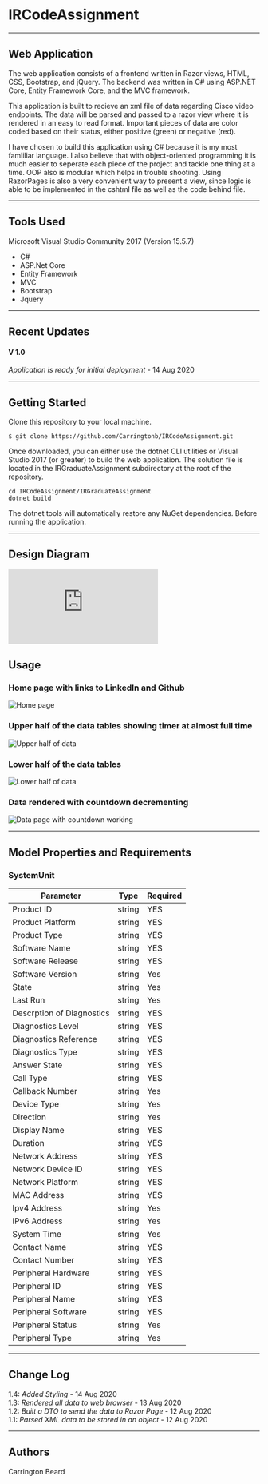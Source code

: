 # IRCodeAssignment

---

## Web Application

The web application consists of a frontend written in Razor views, HTML, CSS,
Bootstrap, and jQuery. The backend was written in C# using ASP.NET Core, Entity Framework Core, and the MVC framework.

This application is built to recieve an xml file of data regarding Cisco video endpoints. The data will be parsed and passed to a razor view where it is rendered in an easy to read format. Important pieces of data are color coded based on their status, either positive (green) or negative (red).

I have chosen to build this application using C# because it is my most famliliar language. I also believe that with object-oriented programming it is much easier to seperate each piece of the project and tackle one thing at a time. OOP also is modular which helps in trouble shooting. Using RazorPages is also a very convenient way to present a view, since logic is able to be implemented in the cshtml file as well as the code behind file.

---

## Tools Used
Microsoft Visual Studio Community 2017 (Version 15.5.7)

- C#
- ASP.Net Core
- Entity Framework
- MVC
- Bootstrap
- Jquery

---

## Recent Updates

#### V 1.0
*Application is ready for initial deployment* - 14 Aug 2020

---

## Getting Started

Clone this repository to your local machine.

```
$ git clone https://github.com/Carringtonb/IRCodeAssignment.git
```
Once downloaded, you can either use the dotnet CLI utilities or Visual Studio 2017 (or greater) to build the web application. The solution file is located in the IRGraduateAssignment subdirectory at the root of the repository.
```
cd IRCodeAssignment/IRGraduateAssignment
dotnet build
```
The dotnet tools will automatically restore any NuGet dependencies. Before running the application.


---
## Design Diagram

![IRGraduationDesign.pdf](https://github.com/Carringtonb/401-readingNotes/files/5075704/IRGraduationDesign.pdf)


## Usage

### Home page with links to LinkedIn and Github
![Home page](https://i.imgur.com/lymt5jJ.png)

### Upper half of the data tables showing timer at almost full time
![Upper half of data](https://i.imgur.com/NwZclvU.png)

### Lower half of the data tables
![Lower half of data](https://i.imgur.com/kvIpIrK.png)

### Data rendered with countdown decrementing
![Data page with countdown working](https://i.imgur.com/GBN9Dzn.png)

---

## Model Properties and Requirements

### SystemUnit

| Parameter | Type | Required |
| --- | --- | --- |
| Product ID  | string | YES |
| Product Platform | string | YES |
| Product Type | string | YES |
| Software Name | string | YES |
| Software Release | string | YES |
| Software Version | string | Yes |
| State | string | Yes |
| Last Run | string | Yes |
| Descrption of Diagnostics | string | YES |
| Diagnostics Level  | string | YES |
| Diagnostics Reference | string | YES |
| Diagnostics Type | string | YES |
| Answer State | string | YES |
| Call Type | string | YES |
| Callback Number | string | Yes |
| Device Type | string | Yes |
| Direction | string | Yes |
| Display Name | string | YES |
| Duration  | string | YES |
| Network Address | string | YES |
| Network Device ID | string | YES |
| Network Platform | string | YES |
| MAC Address | string | YES |
| Ipv4 Address | string | Yes |
| IPv6 Address | string | Yes |
| System Time | string | Yes |
| Contact Name | string | YES |
| Contact Number | string | YES |
| Peripheral Hardware | string | YES |
| Peripheral ID | string | YES |
| Peripheral Name | string | YES |
| Peripheral Software | string | YES |
| Peripheral Status | string | Yes |
| Peripheral Type | string | Yes |

---

## Change Log
1.4: *Added Styling* - 14 Aug 2020  
1.3: *Rendered all data to web browser* - 13 Aug 2020  
1.2: *Built a DTO to send the data to Razor Page* - 12 Aug 2020  
1.1: *Parsed XML data to be stored in an object* - 12 Aug 2020  

---

## Authors
Carrington Beard

